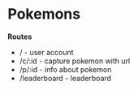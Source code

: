 # Pokemons

**Routes**
- / - user account
- /c/:id - capture pokemon with url
- /p/:id - info about pokemon
- /leaderboard - leaderboard
